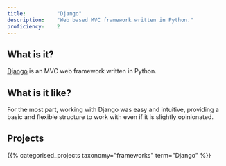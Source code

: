 ```yaml
---
title: 			"Django"
description: 	"Web based MVC framework written in Python."
proficiency:	2
---
```


## What is it?
[Django](https://www.djangoproject.com/) is an MVC web framework written in Python.

## What is it like?
For the most part, working with Django was easy and intuitive, providing a basic and flexible structure to work with even if it is slightly opinionated.

## Projects
{{% categorised_projects taxonomy="frameworks" term="Django" %}}